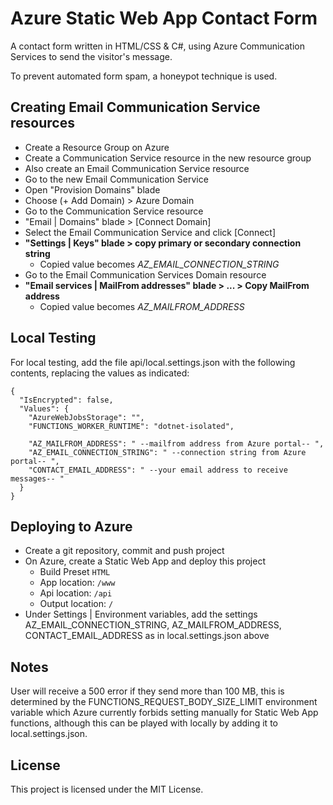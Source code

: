 # Azure Static Web App Contact Form

A contact form written in HTML/CSS & C#, using
Azure Communication Services to send the visitor's message.

To prevent automated form spam, a honeypot technique is used.


## Creating Email Communication Service resources

- Create a Resource Group on Azure
- Create a Communication Service resource in the new resource group
- Also create an Email Communication Service resource
- Go to the new Email Communication Service
- Open "Provision Domains" blade
- Choose (+ Add Domain) > Azure Domain
- Go to the Communication Service resource
- "Email | Domains" blade > [Connect Domain]
- Select the Email Communication Service and click [Connect]
- **"Settings | Keys" blade > copy primary or secondary connection string**
  - Copied value becomes *AZ_EMAIL_CONNECTION_STRING*
- Go to the Email Communication Services Domain resource
- **"Email services | MailFrom addresses" blade > ... > Copy MailFrom address**
  - Copied value becomes *AZ_MAILFROM_ADDRESS*


## Local Testing

For local testing, add the file api/local.settings.json with
the following contents, replacing the values as indicated:

```
{
  "IsEncrypted": false,
  "Values": {
    "AzureWebJobsStorage": "",
    "FUNCTIONS_WORKER_RUNTIME": "dotnet-isolated",

    "AZ_MAILFROM_ADDRESS": " --mailfrom address from Azure portal-- ",
    "AZ_EMAIL_CONNECTION_STRING": " --connection string from Azure portal-- ",
    "CONTACT_EMAIL_ADDRESS": " --your email address to receive messages-- "
  }
}
```


## Deploying to Azure

- Create a git repository, commit and push project
- On Azure, create a Static Web App and deploy this project
  - Build Preset `HTML`
  - App location: `/www`
  - Api location: `/api`
  - Output location: `/`
- Under Settings | Environment variables, add the settings
  AZ_EMAIL_CONNECTION_STRING, AZ_MAILFROM_ADDRESS, CONTACT_EMAIL_ADDRESS
  as in local.settings.json above


## Notes

User will receive a 500 error if they send more than 100 MB, this is determined
by the FUNCTIONS_REQUEST_BODY_SIZE_LIMIT environment variable which Azure
currently forbids setting manually for Static Web App functions, although this
can be played with locally by adding it to local.settings.json.


## License

This project is licensed under the MIT License.
